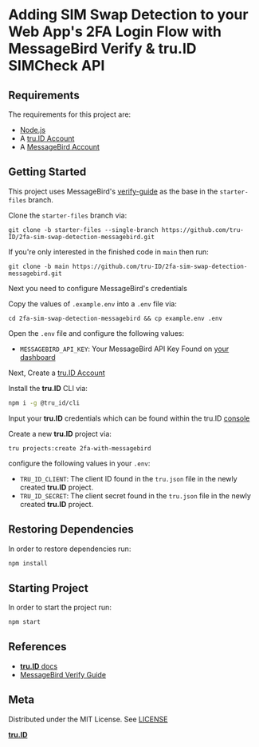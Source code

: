 # Adding SIM Swap Detection to your Web App's 2FA Login Flow with MessageBird Verify & **tru.ID** SIMCheck API

## Requirements

The requirements for this project are:

- [Node.js](https://nodejs.org)
- A [tru.ID Account](https://tru.id)
- A [MessageBird Account](https://dashboard.messagebird.com)

## Getting Started

This project uses MessageBird's [verify-guide](https://github.com/messagebirdguides/verify-guide) as the base in the `starter-files` branch.

Clone the `starter-files` branch via:

```
git clone -b starter-files --single-branch https://github.com/tru-ID/2fa-sim-swap-detection-messagebird.git
```

If you're only interested in the finished code in `main` then run:

```
git clone -b main https://github.com/tru-ID/2fa-sim-swap-detection-messagebird.git
```

Next you need to configure MessageBird's credentials

Copy the values of `.example.env` into a `.env` file via:

```
cd 2fa-sim-swap-detection-messagebird && cp example.env .env
```

Open the `.env` file and configure the following values:

- `MESSAGEBIRD_API_KEY`: Your MessageBird API Key Found on [your dashboard](https://dashboard.messagebird.com/en/getting-started/verify)

Next, Create a [tru.ID Account](https://tru.id)

Install the **tru.ID** CLI via:

```bash
npm i -g @tru_id/cli

```

Input your **tru.ID** credentials which can be found within the tru.ID [console](https://developer.tru.id/console)

Create a new **tru.ID** project via:

```
tru projects:create 2fa-with-messagebird
```

configure the following values in your `.env`:

- `TRU_ID_CLIENT`: The client ID found in the `tru.json` file in the newly created **tru.ID** project.
- `TRU_ID_SECRET`: The client secret found in the `tru.json` file in the newly created **tru.ID** project.

## Restoring Dependencies

In order to restore dependencies run:

```bash
npm install
```

## Starting Project

In order to start the project run:

```bash
npm start
```

## References

- [**tru.ID** docs](https://developer.tru.id/docs)
- [MessageBird Verify Guide](https://github.com/messagebirdguides/verify-guide)

## Meta

Distributed under the MIT License. See [LICENSE](https://github.com/tru-ID/2fa-sim-swap-detection-messagebird/blob/main/LICENSE.md)

[**tru.ID**](https://tru.id)
